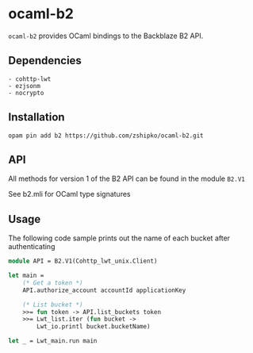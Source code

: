 # ocaml-b2

`ocaml-b2` provides OCaml bindings to the Backblaze B2 API.

## Dependencies

    - cohttp-lwt
    - ezjsonm
    - nocrypto

## Installation

    opam pin add b2 https://github.com/zshipko/ocaml-b2.git

## API

All  methods for version 1 of the B2 API can be found in the module `B2.V1`

See b2.mli for OCaml type signatures

## Usage

The following code sample prints out the name of each bucket after authenticating

```ocaml
module API = B2.V1(Cohttp_lwt_unix.Client)

let main =
    (* Get a token *)
    API.authorize_account accountId applicationKey

    (* List bucket *)
    >>= fun token -> API.list_buckets token
    >>= Lwt_list.iter (fun bucket ->
        Lwt_io.printl bucket.bucketName)

let _ = Lwt_main.run main
```


